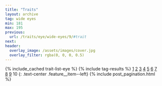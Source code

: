```yaml
---
title: "Traits"
layout: archive
tag: wide eyes
min: 181
max: 195
previous:
  url: /traits/eye/wide-eyes/9/#trait
next:
header:
  overlay_image: /assets/images/cover.jpg
  overlay_filter: rgba(0, 0, 0, 0.5)
---
```

{% include_cached trait-list-eye %}
{% include tag-results %}
[1](/traits/eye/wide-eyes/1/#trait) [2](/traits/eye/wide-eyes/2/#trait) [3](/traits/eye/wide-eyes/3/#trait) [4](/traits/eye/wide-eyes/4/#trait) [5](/traits/eye/wide-eyes/5/#trait) [6](/traits/eye/wide-eyes/6/#trait) [7](/traits/eye/wide-eyes/7/#trait) [8](/traits/eye/wide-eyes/8/#trait) [9](/traits/eye/wide-eyes/9/#trait) 10 
{: .text-center .feature__item--left}
{% include post_pagination.html %}
